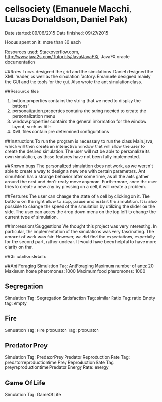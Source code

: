 # cellsociety (Emanuele Macchi, Lucas Donaldson, Daniel Pak)

Date started: 09/06/2015 
Date finished: 09/27/2015

Hoous spent on it: more than 80 each.

Resources used: Stackoverflow.com, http://www.java2s.com/Tutorials/Java/JavaFX/, JavaFX oracle documentation 

##Roles
Lucas designed the grid and the simulations. Daniel designed the XML reader, as well as the simulation factory. Emanuele designed mainly the GUI and the tools for the gui. Also wrote the ant simulation class.

##Resource files
1. button.properties contains the string that we need to display the buttons'
2. personalization.properties contains the string needed to create the personalization menu
3. window.properties contains the general information for the window layout, such as title
4. XML files contain pre determined configurations

##Instructions
To run the program is necessary to run the class Main.java, which will then create an interactive window that will 
allow the user to create the desired simulation. The user will not be able to personalize its own simulation, as
those features have not been fully implemented. 

##Known bugs
The personalized simulation does not work, as we weren't able to create a way to design a new one with certain 
parameters. Ant simulation has a strange behavior after some time, as all the ants gather around the nest and don't really move anymore. Furthermore, once the user tries to create a new any by pressing on a cell, it will create a problem.

##Features
The user can change the state of a cell by clicking on it. The buttons on the right allow to stop, pause and restart the simulation. It is also possible to change the speed of the simulation by utilizing the slider on the side. The user can acces the drop down menu on the top left to change the current type of simulation.

##Impressions/Suggestions
We thought this project was very interesting. In particular, the implementation of the simulations was very fascinating. The amount of work was fair. However, we did find the expectations, especially for the second part, rather unclear. It would have been helpful to have more clarity on that. 

##Simulation details

##Ant Foraging
Simulation Tag: AntForaging
Maximum number of ants: 20
Maximum home pheromones: 1000
Maximum food pheromones: 1000

## Segregation
Simulation Tag: Segregation
Satisfaction Tag: similar
Ratio Tag: ratio
Empty tag: empty

## Fire
Simulation Tag: Fire
probCatch Tag: probCatch

## Predator Prey
Simulation Tag: PredatorPrey
Predator Reproduction Rate Tag: predatorreproductiontime
Prey Reproduction Rate Tag: preyreproductiontime
Predator Energy Rate: energy

## Game Of Life
Simulation Tag: GameOfLife